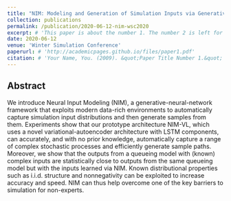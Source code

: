 ```yaml
---
title: "NIM: Modeling and Generation of Simulation Inputs via Generative Neural Network"
collection: publications
permalink: /publication/2020-06-12-nim-wsc2020
excerpt: # 'This paper is about the number 1. The number 2 is left for future work.'
date: 2020-06-12
venue: 'Winter Simulation Conference'
paperurl: # 'http://academicpages.github.io/files/paper1.pdf'
citation: # 'Your Name, You. (2009). &quot;Paper Title Number 1.&quot; <i>Journal 1</i>. 1(1).'
---
```


## Abstract

We introduce Neural Input Modeling (NIM), a generative-neural-network framework that exploits modern data-rich environments to automatically capture simulation input distributions and then generate samples from them. Experiments show that our prototype architecture NIM-VL, which uses a novel variational-autoencoder architecture with LSTM components, can accurately, and with no prior knowledge, automatically capture a range of complex stochastic processes and efficiently generate sample paths. Moreover, we show that the outputs from a queueing model with (known) complex inputs are statistically close to outputs from the same queueing model but with the inputs learned via NIM. Known distributional properties such as i.i.d. structure and nonnegativity can be exploited to increase accuracy and speed. NIM can thus help overcome one of the key barriers to simulation for non-experts.
